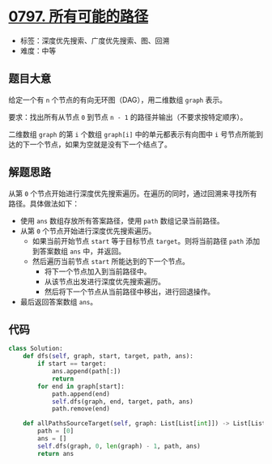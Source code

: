 # [0797. 所有可能的路径](https://leetcode.cn/problems/all-paths-from-source-to-target/)

- 标签：深度优先搜索、广度优先搜索、图、回溯
- 难度：中等

## 题目大意

给定一个有 `n` 个节点的有向无环图（DAG），用二维数组 `graph` 表示。

要求：找出所有从节点 `0` 到节点 `n - 1` 的路径并输出（不要求按特定顺序）。

二维数组 `graph` 的第 `i` 个数组 `graph[i]` 中的单元都表示有向图中 `i` 号节点所能到达的下一个节点，如果为空就是没有下一个结点了。

## 解题思路

从第 `0` 个节点开始进行深度优先搜索遍历。在遍历的同时，通过回溯来寻找所有路径。具体做法如下：

- 使用 `ans` 数组存放所有答案路径，使用 `path` 数组记录当前路径。
- 从第 `0` 个节点开始进行深度优先搜索遍历。
  - 如果当前开始节点 `start` 等于目标节点 `target`。则将当前路径 `path` 添加到答案数组 `ans` 中，并返回。
  - 然后遍历当前节点 `start` 所能达到的下一个节点。
    - 将下一个节点加入到当前路径中。
    - 从该节点出发进行深度优先搜索遍历。
    - 然后将下一个节点从当前路径中移出，进行回退操作。
- 最后返回答案数组 `ans`。

## 代码

```python
class Solution:
    def dfs(self, graph, start, target, path, ans):
        if start == target:
            ans.append(path[:])
            return
        for end in graph[start]:
            path.append(end)
            self.dfs(graph, end, target, path, ans)
            path.remove(end)

    def allPathsSourceTarget(self, graph: List[List[int]]) -> List[List[int]]:
        path = [0]
        ans = []
        self.dfs(graph, 0, len(graph) - 1, path, ans)
        return ans
```

